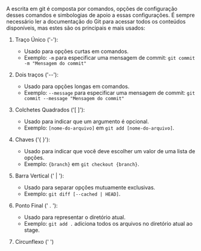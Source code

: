 A escrita em git é composta por comandos, opções de configuração desses comandos e simbologias de apoio a essas configurações. É sempre necessário ler a documentação do Git para acessar todos os conteúdos disponíveis, mas estes são os principais e mais usados:

1. Traço Único ('-'):

	- Usado para opções curtas em comandos.
	- Exemplo: `-m` para especificar uma mensagem de commit: `git commit -m "Mensagem do commit"`

2. Dois traços ('--'):

	- Usado para opções longas em comandos.
	- Exemplo: `--message` para especificar uma mensagem de commit: `git commit --message "Mensagem do commit"`

3. Colchetes Quadrados ('[ ]'):

	- Usado para indicar que um argumento é opcional.
	- Exemplo: `[nome-do-arquivo]` em `git add [nome-do-arquivo]`.

4. Chaves ('{ }'):

	- Usado para indicar que você deve escolher um valor de uma lista de opções.
	- Exemplo: `{branch}` em `git checkout {branch}`.

5. Barra Vertical (' | '):

	- Usado para separar opções mutuamente exclusivas.
	- Exemplo: `git diff [--cached | HEAD]`.

6. Ponto Final (' . '):

	- Usado para representar o diretório atual.
	- Exemplo: `git add .` adiciona todos os arquivos no diretório atual ao stage.

7. Circunflexo (' ')